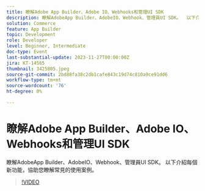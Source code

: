 ```yaml
---
title: 瞭解Adobe App Builder、Adobe IO、Webhooks和管理UI SDK
description: 瞭解AdobeApp Builder、AdobeIO、Webhook、管理員UI SDK。  以下介紹每個新功能，協助您瞭解常見的使用案例。
solution: Commerce
feature: App Builder
topic: Development
role: Developer
level: Beginner, Intermediate
doc-type: Event
last-substantial-update: 2023-11-27T00:00:00Z
jira: KT-14565
thumbnail: 3425805.jpeg
source-git-commit: 2bd88fa38c2db1cafe843c19d74c810a9ce91dd6
workflow-type: tm+mt
source-wordcount: '76'
ht-degree: 0%

---
```



# 瞭解Adobe App Builder、Adobe IO、Webhooks和管理UI SDK

瞭解AdobeApp Builder、AdobeIO、Webhook、管理員UI SDK。  以下介紹每個新功能，協助您瞭解常見的使用案例。

>[!VIDEO](https://video.tv.adobe.com/v/3425805/?learn=on)

